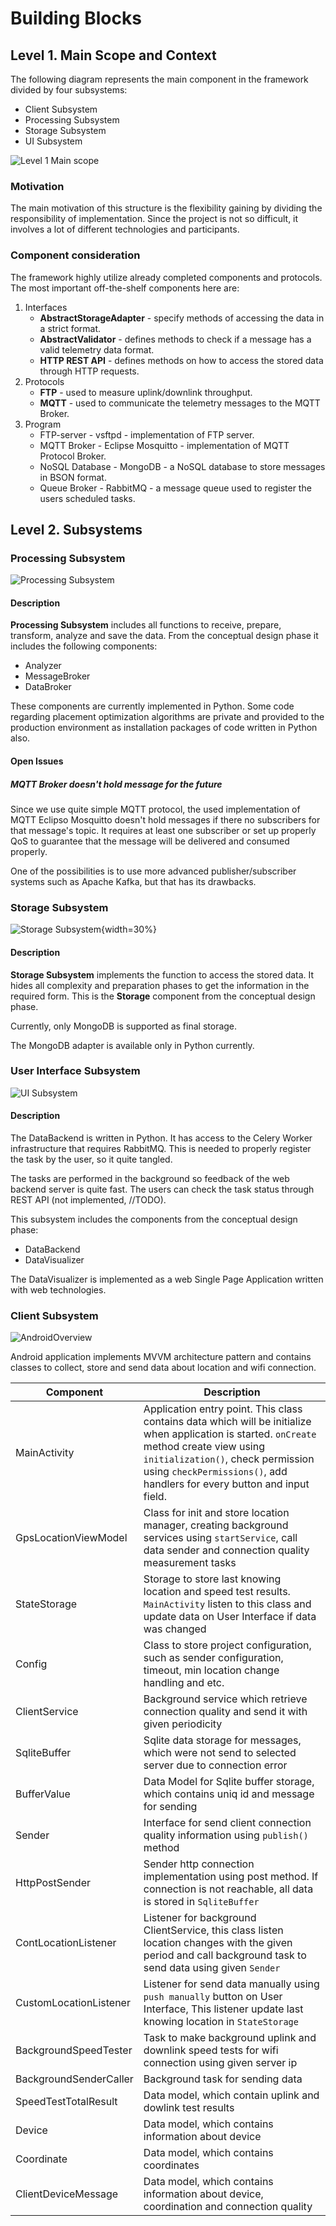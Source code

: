 # Building Blocks

## Level 1. Main Scope and Context

The following diagram represents the main component in the framework divided by four subsystems:

- Client Subsystem
- Processing Subsystem
- Storage Subsystem
- UI Subsystem

![Level 1 Main scope](schemes/classes/ClassDiagram-overview.png)

### Motivation

The main motivation of this structure is the flexibility gaining by dividing the responsibility of implementation. Since the project is not so difficult, it involves a lot of different technologies and participants.

### Component consideration

The framework highly utilize already completed components and protocols. The most important off-the-shelf components here are:

1. Interfaces
    - **AbstractStorageAdapter** - specify methods of accessing the data in a strict format.
    - **AbstractValidator** - defines methods to check if a message has a valid telemetry data format.
    - **HTTP REST API** - defines methods on how to access the stored data through HTTP requests.
2. Protocols  
    - **FTP** - used to measure uplink/downlink throughput.
    - **MQTT** - used to communicate the telemetry messages to the MQTT Broker.
3. Program
    - FTP-server - vsftpd - implementation of FTP server.
    - MQTT Broker - Eclipse Mosquitto - implementation of MQTT Protocol Broker.
    - NoSQL Database - MongoDB - a NoSQL database to store messages in BSON format.
    - Queue Broker - RabbitMQ - a message queue used to register the users scheduled tasks.

## Level 2. Subsystems

### Processing Subsystem

![Processing Subsystem](schemes/classes/ClassDiagram-processing_subsystem.png)

#### Description

**Processing Subsystem** includes all functions to receive, prepare, transform, analyze and save the data. From the conceptual design phase it includes the following components:

- Analyzer
- MessageBroker
- DataBroker

These components are currently implemented in Python. Some code regarding placement optimization algorithms are private and provided to the production environment as installation packages of code written in Python also.

#### Open Issues

##### MQTT Broker doesn't hold message for the future

Since we use quite simple MQTT protocol, the used implementation of MQTT Eclipso Mosquitto doesn't hold messages if there no subscribers for that message's topic. It requires at least one subscriber or set up properly QoS to guarantee that the message will be delivered and consumed properly.

One of the possibilities is to use more advanced publisher/subscriber systems such as Apache Kafka, but that has its drawbacks.

### Storage Subsystem

![Storage Subsystem](schemes/classes/ClassDiagram-storage_subsystem.png){width=30%}

#### Description

**Storage Subsystem** implements the function to access the stored data. It hides all complexity and preparation phases to get the information in the required form. This is the **Storage** component from the conceptual design phase.

Currently, only MongoDB is supported as final storage.

The MongoDB adapter is available only in Python currently.

### User Interface Subsystem

![UI Subsystem](schemes/classes/ClassDiagram-ui_subsystem.png)

#### Description

The DataBackend is written in Python. It has access to the Celery Worker infrastructure that requires RabbitMQ. This is needed to properly register the task by the user, so it quite tangled.

The tasks are performed in the background so feedback of the web backend server is quite fast. The users can check the task status through REST API (not implemented, //TODO).

This subsystem includes the components from the conceptual design phase:

- DataBackend
- DataVisualizer

The DataVisualizer is implemented as a web Single Page Application written with web technologies.


### Client Subsystem

![AndroidOverview](schemes/classes/android/class.png)

Android application implements MVVM architecture pattern and contains classes to collect, store and send data about location and wifi connection.

|Component|Description|
|---|---|
|MainActivity|Application entry point. This class contains data which will be initialize when application is started. `onCreate` method create view using `initialization()`, check permission using `checkPermissions()`, add handlers for every button and input field.|
|GpsLocationViewModel|Class for init and store location manager, creating background services using `startService`, call data sender and connection quality measurement tasks|
|StateStorage|Storage to store last knowing location and speed test results. `MainActivity` listen to this class and update data on User Interface if data was changed|
|Config|Class to store project configuration, such as sender configuration, timeout, min location change handling and etc.|
|ClientService|Background service which retrieve connection quality and send it with given periodicity|
|SqliteBuffer|Sqlite data storage for messages, which were not send to selected server due to connection error|
|BufferValue|Data Model for Sqlite buffer storage, which contains uniq id and message for sending|
|Sender|Interface for send client connection quality information using `publish()` method|
|HttpPostSender|Sender http connection implementation using post method. If connection is not reachable, all data is stored in `SqliteBuffer`|
|ContLocationListener|Listener for background ClientService, this class listen location changes with the given period and call background task to send data using given `Sender`|
|CustomLocationListener|Listener for send data manually using `push manually` button on User Interface, This listener update last knowing location in `StateStorage`|
|BackgroundSpeedTester|Task to make background uplink and downlink speed tests for wifi connection using given server ip|
|BackgroundSenderCaller|Background task for sending data|
|SpeedTestTotalResult|Data model, which contain uplink and dowlink test results|
|Device|Data model, which contains information about device|
|Coordinate|Data model, which contains coordinates |
|ClientDeviceMessage|Data model, which contains information about device, coordination and connection quality|
